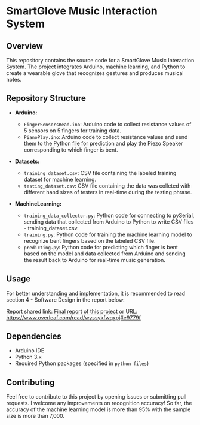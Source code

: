 # SmartGlove Music Interaction System

## Overview

This repository contains the source code for a SmartGlove Music Interaction System. The project integrates Arduino, machine learning, and Python to create a wearable glove that recognizes gestures and produces musical notes.

## Repository Structure

- **Arduino:**
  - `FingerSensorsRead.ino`: Arduino code to collect resistance values of 5 sensors on 5 fingers for training data.
  - `PianoPlay.ino`: Arduino code to collect resistance values and send them to the Python file for prediction and play the Piezo Speaker corresponding to which finger is bent.

- **Datasets:**
  - `training_dataset.csv`: CSV file containing the labeled training dataset for machine learning.
  - `testing_dataset.csv`: CSV file containing the data was colleted with different hand sizes of testers in real-time during the testing phrase.  

- **MachineLearning:**
  - `training_data_collector.py`: Python code for connecting to pySerial, sending data that collected from Arduino to Python to write CSV files - training_dataset.csv.
  - `training.py`: Python code for training the machine learning model to recognize bent fingers based on the labeled CSV file.
  - `predicting.py`: Python code for predicting which finger is bent based on the model and data collected from Arduino and sending the result back to Arduino for real-time music generation.

## Usage

For better understanding and implementation, it is recommended to read section 4 - Software Design in the report below:

Report shared link: [Final report of this project](https://www.overleaf.com/read/wyssykfwqxpj#e9779f) or URL: <https://www.overleaf.com/read/wyssykfwqxpj#e9779f>

## Dependencies

- Arduino IDE
- Python 3.x
- Required Python packages (specified in `python files`)

## Contributing

Feel free to contribute to this project by opening issues or submitting pull requests. I welcome any improvements on recognition accuracy! So far, the accuracy of the machine learning model is more than 95% with the sample size is more than 7,000.